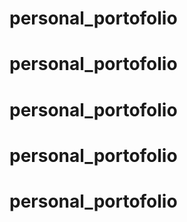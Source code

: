 # personal_portofolio
# personal_portofolio
# personal_portofolio
# personal_portofolio
# personal_portofolio
